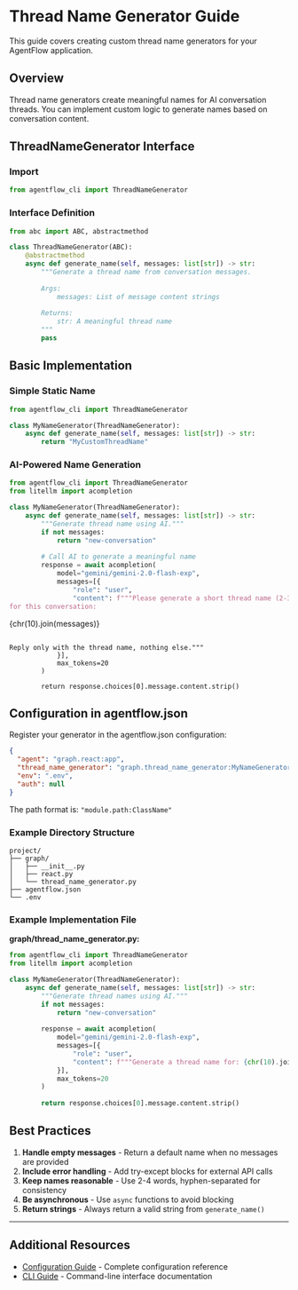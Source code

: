 # Thread Name Generator Guide

This guide covers creating custom thread name generators for your AgentFlow application.

## Overview

Thread name generators create meaningful names for AI conversation threads. You can implement custom logic to generate names based on conversation content.

## ThreadNameGenerator Interface

### Import

```python
from agentflow_cli import ThreadNameGenerator
```

### Interface Definition

```python
from abc import ABC, abstractmethod

class ThreadNameGenerator(ABC):
    @abstractmethod
    async def generate_name(self, messages: list[str]) -> str:
        """Generate a thread name from conversation messages.
        
        Args:
            messages: List of message content strings
            
        Returns:
            str: A meaningful thread name
        """
        pass
```

## Basic Implementation

### Simple Static Name

```python
from agentflow_cli import ThreadNameGenerator

class MyNameGenerator(ThreadNameGenerator):
    async def generate_name(self, messages: list[str]) -> str:
        return "MyCustomThreadName"
```

### AI-Powered Name Generation

```python
from agentflow_cli import ThreadNameGenerator
from litellm import acompletion

class MyNameGenerator(ThreadNameGenerator):
    async def generate_name(self, messages: list[str]) -> str:
        """Generate thread name using AI."""
        if not messages:
            return "new-conversation"
        
        # Call AI to generate a meaningful name
        response = await acompletion(
            model="gemini/gemini-2.0-flash-exp",
            messages=[{
                "role": "user",
                "content": f"""Please generate a short thread name (2-3 words, hyphen-separated) 
for this conversation:

```
{chr(10).join(messages)}
```

Reply only with the thread name, nothing else."""
            }],
            max_tokens=20
        )
        
        return response.choices[0].message.content.strip()
```

## Configuration in agentflow.json

Register your generator in the agentflow.json configuration:

```json
{
  "agent": "graph.react:app",
  "thread_name_generator": "graph.thread_name_generator:MyNameGenerator",
  "env": ".env",
  "auth": null
}
```

The path format is: `"module.path:ClassName"`

### Example Directory Structure

```
project/
├── graph/
│   ├── __init__.py
│   ├── react.py
│   └── thread_name_generator.py
├── agentflow.json
└── .env
```

### Example Implementation File

**graph/thread_name_generator.py:**
```python
from agentflow_cli import ThreadNameGenerator
from litellm import acompletion

class MyNameGenerator(ThreadNameGenerator):
    async def generate_name(self, messages: list[str]) -> str:
        """Generate thread names using AI."""
        if not messages:
            return "new-conversation"
        
        response = await acompletion(
            model="gemini/gemini-2.0-flash-exp",
            messages=[{
                "role": "user",
                "content": f"""Generate a thread name for: {chr(10).join(messages[:2])}"""
            }],
            max_tokens=20
        )
        
        return response.choices[0].message.content.strip()
```

## Best Practices

1. **Handle empty messages** - Return a default name when no messages are provided
2. **Include error handling** - Add try-except blocks for external API calls
3. **Keep names reasonable** - Use 2-4 words, hyphen-separated for consistency
4. **Be asynchronous** - Use `async` functions to avoid blocking
5. **Return strings** - Always return a valid string from `generate_name()`

---

## Additional Resources

- [Configuration Guide](./configuration.md) - Complete configuration reference
- [CLI Guide](./cli-guide.md) - Command-line interface documentation

